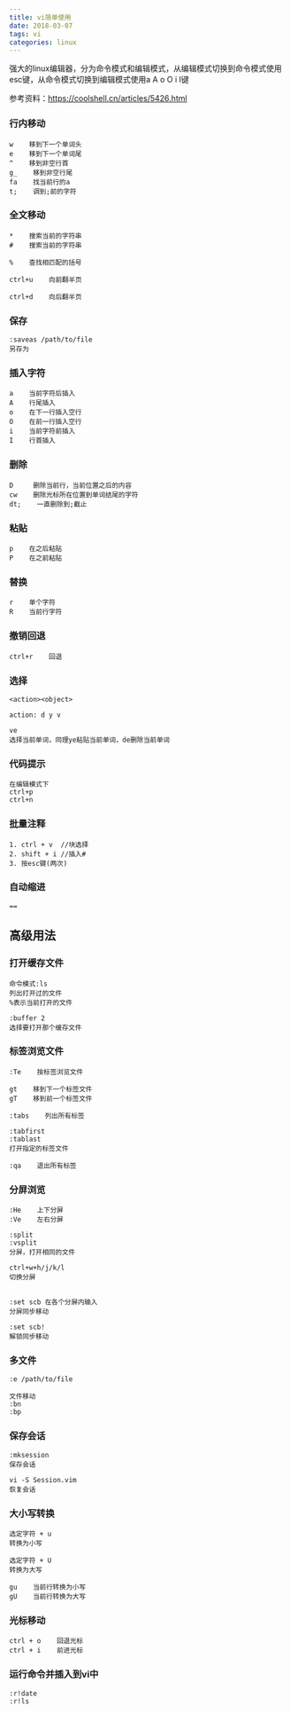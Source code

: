 ```yaml
---
title: vi简单使用
date: 2018-03-07
tags: vi
categories: linux
---
```




强大的linux编辑器，分为命令模式和编辑模式，从编辑模式切换到命令模式使用esc键，从命令模式切换到编辑模式使用a A o O i I键

参考资料：https://coolshell.cn/articles/5426.html

### 行内移动
```
w    移到下一个单词头
e    移到下一个单词尾
^    移到非空行首
g_    移到非空行尾
fa    找当前行的a
t;    调到;前的字符
```

### 全文移动
```
*    搜索当前的字符串
#    搜索当前的字符串

%    查找相匹配的括号

ctrl+u    向前翻半页

ctrl+d    向后翻半页
```



### 保存
```
:saveas /path/to/file
另存为
```

### 插入字符
```
a    当前字符后插入
A    行尾插入
o    在下一行插入空行
O    在前一行插入空行
i    当前字符前插入
I    行首插入
```

### 删除
```
D     删除当前行，当前位置之后的内容
cw    删除光标所在位置到单词结尾的字符
dt;    一直删除到;截止
```

### 粘贴
```
p    在之后粘贴
P    在之前粘贴
```

### 替换
```
r    单个字符
R    当前行字符
```

### 撤销回退
```
ctrl+r    回退
```

### 选择
```
<action><object>

action: d y v

ve
选择当前单词，同理ye粘贴当前单词，de删除当前单词
```

### 代码提示
```
在编辑模式下
ctrl+p
ctrl+n
```

### 批量注释
```
1. ctrl + v  //块选择
2. shift + i //插入#
3. 按esc键(两次)
```

### 自动缩进
```
==
```

## 高级用法

### 打开缓存文件
```
命令模式:ls
列出打开过的文件
%表示当前打开的文件

:buffer 2
选择要打开那个缓存文件
```

### 标签浏览文件
```
:Te    按标签浏览文件

gt    移到下一个标签文件
gT    移到前一个标签文件

:tabs    列出所有标签

:tabfirst
:tablast
打开指定的标签文件

:qa    退出所有标签
```

### 分屏浏览
```
:He    上下分屏
:Ve    左右分屏

:split
:vsplit
分屏，打开相同的文件

ctrl+w+h/j/k/l
切换分屏


:set scb 在各个分屏内输入
分屏同步移动

:set scb!
解锁同步移动
```

### 多文件
```
:e /path/to/file

文件移动
:bn
:bp
```

### 保存会话
```
:mksession
保存会话

vi -S Session.vim
恢复会话
```

### 大小写转换
```
选定字符 + u
转换为小写

选定字符 + U
转换为大写

gu    当前行转换为小写
gU    当前行转换为大写
```

### 光标移动
```
ctrl + o    回退光标
ctrl + i    前进光标
```

### 运行命令并插入到vi中
```
:r!date 
:r!ls
```








